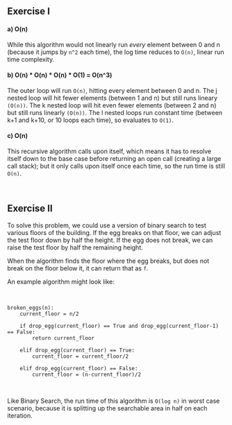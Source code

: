 ## Exercise I

#### a) O(n)

While this algorithm would not linearly run _every_ element between 0 and n (because it jumps by `n^2` each time), the log time reduces to `O(n)`, linear run time complexity.


#### b) O(n) * O(n) * O(n) * O(1) = O(n^3)

The outer loop will run `O(n)`, hitting every element between 0 and n.
The j nested loop will hit fewer elements (between 1 and n) but still runs lineary `(O(n))`.
The k nested loop will hit even fewer elements (between 2 and n) but still runs linearly `(O(n))`.
The l nested loops run constant time (between k+1 and k+10, or 10 loops each time), so evaluates to `O(1)`.  


#### c) O(n)

This recursive algorithm calls upon itself, which means it has to resolve itself down to the base case before returning an open call (creating a large call stack); but it only calls upon itself once each time, so the run time is still `O(n)`.


<br>

## Exercise II

To solve this problem, we could use a version of binary search to test various floors of the building. If the egg breaks on that floor, we can adjust the test floor down by half the height. If the egg does not break, we can raise the test floor by half the remaining height.

When the algorithm finds the floor where the egg breaks, but does not break on the floor below it, it can return that as `f`.

An example algorithm might look like:

<br>

```
broken_eggs(n):
    current_floor = n/2

    if drop_egg(current_floor) == True and drop_egg(current_floor-1) == False:
        return current_floor

    elif drop_egg(current_floor) == True:
        current_floor = current_floor/2
    
    elif drop_egg(current_floor) == False:
        current_floor = (n-current_floor)/2
```

<br>

Like Binary Search, the run time of this algorithm is `O(log n)` in worst case scenario, because it is splitting up the searchable area in half on each iteration.